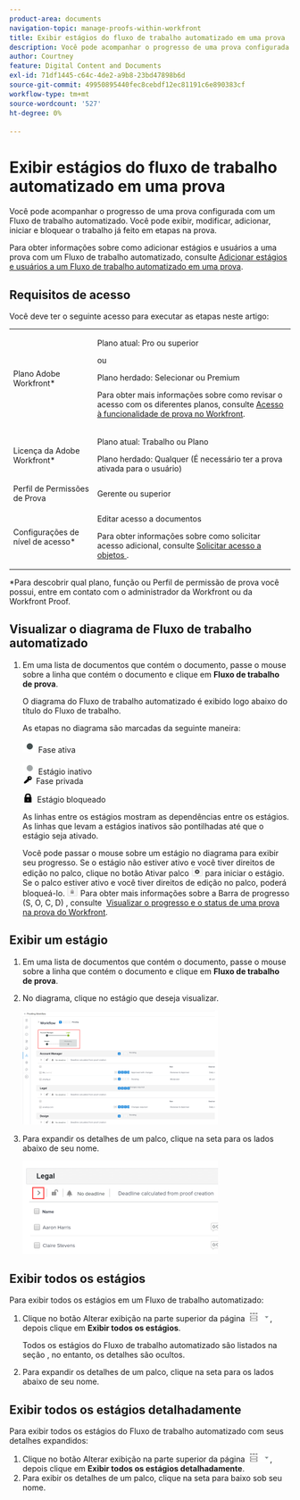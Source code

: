 ```yaml
---
product-area: documents
navigation-topic: manage-proofs-within-workfront
title: Exibir estágios do fluxo de trabalho automatizado em uma prova
description: Você pode acompanhar o progresso de uma prova configurada com um Fluxo de trabalho automatizado. Você pode exibir, modificar, adicionar, iniciar e bloquear o trabalho já feito em etapas na prova.
author: Courtney
feature: Digital Content and Documents
exl-id: 71df1445-c64c-4de2-a9b8-23bd47898b6d
source-git-commit: 49950895440fec8cebdf12ec81191c6e890383cf
workflow-type: tm+mt
source-wordcount: '527'
ht-degree: 0%

---
```


# Exibir estágios do fluxo de trabalho automatizado em uma prova

Você pode acompanhar o progresso de uma prova configurada com um Fluxo de trabalho automatizado. Você pode exibir, modificar, adicionar, iniciar e bloquear o trabalho já feito em etapas na prova.

Para obter informações sobre como adicionar estágios e usuários a uma prova com um Fluxo de trabalho automatizado, consulte [Adicionar estágios e usuários a um Fluxo de trabalho automatizado em uma prova](../../../review-and-approve-work/proofing/managing-proofs-within-workfront/add-stages-users-to-automated-workflow-proof.md).

## Requisitos de acesso

Você deve ter o seguinte acesso para executar as etapas neste artigo:

<table style="table-layout:auto"> 
 <col> 
 <col> 
 <tbody> 
  <tr> 
   <td role="rowheader">Plano Adobe Workfront*</td> 
   <td> <p>Plano atual: Pro ou superior</p> <p>ou</p> <p>Plano herdado: Selecionar ou Premium</p> <p>Para obter mais informações sobre como revisar o acesso com os diferentes planos, consulte <a href="/help/quicksilver/administration-and-setup/manage-workfront/configure-proofing/access-to-proofing-functionality.md" class="MCXref xref">Acesso à funcionalidade de prova no Workfront</a>.</p> </td> 
  </tr> 
  <tr> 
   <td role="rowheader">Licença da Adobe Workfront*</td> 
   <td> <p>Plano atual: Trabalho ou Plano</p> <p>Plano herdado: Qualquer (É necessário ter a prova ativada para o usuário)</p> </td> 
  </tr> 
  <tr> 
   <td role="rowheader">Perfil de Permissões de Prova </td> 
   <td>Gerente ou superior</td> 
  </tr> 
  <tr> 
   <td role="rowheader">Configurações de nível de acesso*</td> 
   <td> <p>Editar acesso a documentos</p> <p>Para obter informações sobre como solicitar acesso adicional, consulte <a href="../../../workfront-basics/grant-and-request-access-to-objects/request-access.md" class="MCXref xref">Solicitar acesso a objetos </a>.</p> </td> 
  </tr> 
 </tbody> 
</table>

&#42;Para descobrir qual plano, função ou Perfil de permissão de prova você possui, entre em contato com o administrador da Workfront ou da Workfront Proof.

## Visualizar o diagrama de Fluxo de trabalho automatizado

1. Em uma lista de documentos que contém o documento, passe o mouse sobre a linha que contém o documento e clique em **Fluxo de trabalho de prova**.

   O diagrama do Fluxo de trabalho automatizado é exibido logo abaixo do título do Fluxo de trabalho.

   As etapas no diagrama são marcadas da seguinte maneira:

   ![dot.png](assets/dot.png) Fase ativa

   ![gray_dot.png](assets/grey-dot.png) Estágio inativo\
   ![sbw-key-icon.png](assets/sbw-key-icon.png)  Fase privada

   ![sbw-padlock-icon.png](assets/sbw-padlock-icon.png)  Estágio bloqueado

   As linhas entre os estágios mostram as dependências entre os estágios. As linhas que levam a estágios inativos são pontilhadas até que o estágio seja ativado.

   Você pode passar o mouse sobre um estágio no diagrama para exibir seu progresso. Se o estágio não estiver ativo e você tiver direitos de edição no palco, clique no botão Ativar palco ![](assets/activate-stage-btn.png) para iniciar o estágio. Se o palco estiver ativo e você tiver direitos de edição no palco, poderá bloqueá-lo. ![](assets/lock-stage-btn.png) Para obter mais informações sobre a Barra de progresso (S, O, C, D) , consulte  [Visualizar o progresso e o status de uma prova na prova do Workfront](../../../workfront-proof/wp-work-proofsfiles/manage-your-work/view-progress-and-status-of-proof.md).

## Exibir um estágio

1. Em uma lista de documentos que contém o documento, passe o mouse sobre a linha que contém o documento e clique em **Fluxo de trabalho de prova**.
1. No diagrama, clique no estágio que deseja visualizar.

   ![](assets/view-stage-diagram-350x204.png)

1. Para expandir os detalhes de um palco, clique na seta para os lados abaixo de seu nome.

   ![](assets/stage-details-caret-350x167.png)

## Exibir todos os estágios

Para exibir todos os estágios em um Fluxo de trabalho automatizado:

1. Clique no botão Alterar exibição na parte superior da página ![](assets/change-view-btn.png), depois clique em **Exibir todos os estágios**.

   Todos os estágios do Fluxo de trabalho automatizado são listados na seção , no entanto, os detalhes são ocultos.

1. Para expandir os detalhes de um palco, clique na seta para os lados abaixo de seu nome.

## Exibir todos os estágios detalhadamente

Para exibir todos os estágios do Fluxo de trabalho automatizado com seus detalhes expandidos:

1. Clique no botão Alterar exibição na parte superior da página ![](assets/change-view-btn.png), depois clique em **Exibir todos os estágios detalhadamente**.
1. Para exibir os detalhes de um palco, clique na seta para baixo sob seu nome.
